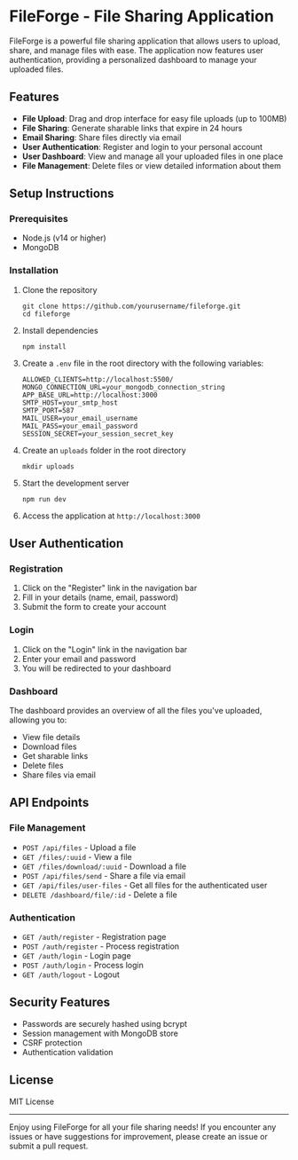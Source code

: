 # FileForge - File Sharing Application

FileForge is a powerful file sharing application that allows users to upload, share, and manage files with ease. The application now features user authentication, providing a personalized dashboard to manage your uploaded files.

## Features

- **File Upload**: Drag and drop interface for easy file uploads (up to 100MB)
- **File Sharing**: Generate sharable links that expire in 24 hours
- **Email Sharing**: Share files directly via email
- **User Authentication**: Register and login to your personal account
- **User Dashboard**: View and manage all your uploaded files in one place
- **File Management**: Delete files or view detailed information about them

## Setup Instructions

### Prerequisites

- Node.js (v14 or higher)
- MongoDB

### Installation

1. Clone the repository
   ```
   git clone https://github.com/yourusername/fileforge.git
   cd fileforge
   ```

2. Install dependencies
   ```
   npm install
   ```

3. Create a `.env` file in the root directory with the following variables:
   ```
   ALLOWED_CLIENTS=http://localhost:5500/
   MONGO_CONNECTION_URL=your_mongodb_connection_string
   APP_BASE_URL=http://localhost:3000
   SMTP_HOST=your_smtp_host
   SMTP_PORT=587
   MAIL_USER=your_email_username
   MAIL_PASS=your_email_password
   SESSION_SECRET=your_session_secret_key
   ```

4. Create an `uploads` folder in the root directory
   ```
   mkdir uploads
   ```

5. Start the development server
   ```
   npm run dev
   ```

6. Access the application at `http://localhost:3000`

## User Authentication

### Registration

1. Click on the "Register" link in the navigation bar
2. Fill in your details (name, email, password)
3. Submit the form to create your account

### Login

1. Click on the "Login" link in the navigation bar
2. Enter your email and password
3. You will be redirected to your dashboard

### Dashboard

The dashboard provides an overview of all the files you've uploaded, allowing you to:

- View file details
- Download files
- Get sharable links
- Delete files
- Share files via email

## API Endpoints

### File Management

- `POST /api/files` - Upload a file
- `GET /files/:uuid` - View a file
- `GET /files/download/:uuid` - Download a file
- `POST /api/files/send` - Share a file via email
- `GET /api/files/user-files` - Get all files for the authenticated user
- `DELETE /dashboard/file/:id` - Delete a file

### Authentication

- `GET /auth/register` - Registration page
- `POST /auth/register` - Process registration
- `GET /auth/login` - Login page
- `POST /auth/login` - Process login
- `GET /auth/logout` - Logout

## Security Features

- Passwords are securely hashed using bcrypt
- Session management with MongoDB store
- CSRF protection
- Authentication validation

## License

MIT License

---

Enjoy using FileForge for all your file sharing needs! If you encounter any issues or have suggestions for improvement, please create an issue or submit a pull request.